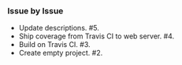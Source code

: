 ### Issue by Issue

 * Update descriptions. #5.
 * Ship coverage from Travis CI to web server. #4.
 * Build on Travis CI. #3.
 * Create empty project. #2.
